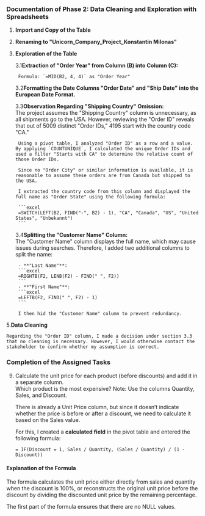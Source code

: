 ### Documentation of Phase 2: Data Cleaning and Exploration with Spreadsheets  

1. **Import and Copy of the Table**  

2. **Renaming to "Unicorn_Company_Project_Konstantin Milonas"**  

3. **Exploration of the Table**  

   3.1**Extraction of "Order Year" from Column (B) into Column (C):**  

        Formula: `=MID(B2, 4, 4)` as "Order Year"  

   3.2**Formatting the Date Columns "Order Date" and "Ship Date" into the European Date Format.**  

   3.3**Observation Regarding "Shipping Country" Omission:**  
        The project assumes the "Shipping Country" column is unnecessary, as all shipments go to the USA. However, reviewing the "Order ID" reveals that out of 5009 distinct "Order IDs," 4195 start with the country code "CA."  

        Using a pivot table, I analyzed "Order ID" as a row and a value. By applying `COUNTUNIQUE`, I calculated the unique Order IDs and used a filter "Starts with CA" to determine the relative count of those Order IDs.  

        Since no "Order City" or similar information is available, it is reasonable to assume these orders are from Canada but shipped to the USA.  

        I extracted the country code from this column and displayed the full name as "Order State" using the following formula:  

        ```excel
        =SWITCH(LEFT(B2, FIND("-", B2) - 1), "CA", "Canada", "US", "United States", "Unbekannt")
        ```  

   3.4**Splitting the "Customer Name" Column:**  
        The "Customer Name" column displays the full name, which may cause issues during searches. Therefore, I added two additional columns to split the name:  

        - **"Last Name"**:  
        ```excel
        =RIGHTB(F2, LENB(F2) - FIND(" ", F2))
        ```  
        - **"First Name"**:  
        ```excel
        =LEFTB(F2, FIND(" ", F2) - 1)
        ```  

        I then hid the "Customer Name" column to prevent redundancy.  

5.**Data Cleaning**  

    Regarding the "Order ID" column, I made a decision under section 3.3 that no cleaning is necessary. However, I would otherwise contact the stakeholder to confirm whether my assumption is correct.  


### Completion of the Assigned Tasks  

9.  Calculate the unit price for each product (before discounts) and add it in a separate column.  
    Which product is the most expensive? Note: Use the columns Quantity, Sales, and Discount.  

    There is already a Unit Price column, but since it doesn’t indicate whether the price is before or after a discount, we need to calculate it based on the Sales value.  

    For this, I created a **calculated field** in the pivot table and entered the following formula:  

    ```excel  
    = IF(Discount = 1, Sales / Quantity, (Sales / Quantity) / (1 - Discount))  
    ```  

  #### Explanation of the Formula  

  The formula calculates the unit price either directly from sales and quantity when the discount is 100%, or reconstructs the original unit price before the discount by dividing the discounted unit price by the remaining percentage.  

  The first part of the formula ensures that there are no NULL values.  